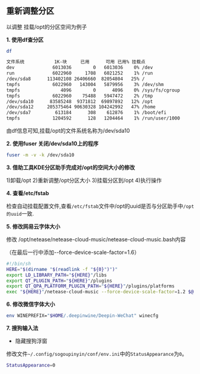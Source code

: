 #

## 重新调整分区

以调整 挂载/opt的分区空间为例子

<b type="h">1. 使用df查分区</b>

```bash
df

文件系统           1K-块     已用      可用 已用% 挂载点
dev              6013036        0   6013036    0% /dev
run              6022960     1708   6021252    1% /run
/dev/sda8      113402108 26406660  82054804   25% /
tmpfs            6022960   143004   5879956    3% /dev/shm
tmpfs               4096        0      4096    0% /sys/fs/cgroup
tmpfs            6022960    75488   5947472    2% /tmp
/dev/sda10      83585248  9371812  69897892   12% /opt
/dev/sda12     205375464 90630328 104242992   47% /home
/dev/sda7         613184      308    612876    1% /boot/efi
tmpfs            1204592      128   1204464    1% /run/user/1000

```

由df信息可知,挂载/opt的文件系统名称为/dev/sda10

<b type="h">2. 使用fuser 关闭/dev/sda10上的程序</b>

```bash
fuser -m -v -k /dev/sda10
```

<b type="h">3. 借助工具KDE分区助手完成对/opt的空间大小的修改 </b>

1)卸载/opt
2)重新调整/opt分区大小
3)挂载分区到/opt
4)执行操作

<b type="h">4. 查看/etc/fstab</b>

检查自动挂载配置文件,查看`/etc/fstab`文件中/opt的uuid是否与分区助手中`/opt的uuid`一致.

<b type="h" >5. 修改网易云字体大小</b>

修改 /opt/netease/netease-cloud-music/netease-cloud-music.bash内容

（在最后一行中添加--force-device-scale-factor=1.6）

```bash
#!/bin/sh
HERE="$(dirname "$(readlink -f "${0}")")"
export LD_LIBRARY_PATH="${HERE}"/libs
export QT_PLUGIN_PATH="${HERE}"/plugins 
export QT_QPA_PLATFORM_PLUGIN_PATH="${HERE}"/plugins/platforms
exec "${HERE}"/netease-cloud-music --force-device-scale-factor=1.2 $@
```

<b type="h">6. 修改微信字体大小</b>

```bash
env WINEPREFIX="$HOME/.deepinwine/Deepin-WeChat" winecfg
```

<b type="h">7. 搜狗输入法</b>

- 隐藏搜狗浮窗

修改文件`~/.config/sogoupinyin/conf/env.ini`中的`StatusAppearance`为`0`。

```bash
StatusAppearance=0
```
